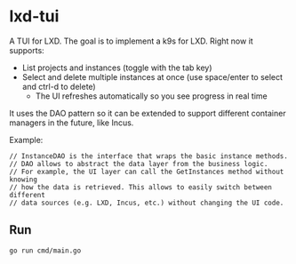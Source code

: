 # lxd-tui

A TUI for LXD. The goal is to implement a k9s for LXD. Right now it supports:

- List projects and instances (toggle with the tab key)
- Select and delete multiple instances at once (use space/enter to select and ctrl-d to delete)
  - The UI refreshes automatically so you see progress in real time

It uses the DAO pattern so it can be extended to support different container managers in the future, like Incus.

Example:
```
// InstanceDAO is the interface that wraps the basic instance methods.
// DAO allows to abstract the data layer from the business logic.
// For example, the UI layer can call the GetInstances method without knowing
// how the data is retrieved. This allows to easily switch between different
// data sources (e.g. LXD, Incus, etc.) without changing the UI code.
```

## Run

`go run cmd/main.go`
